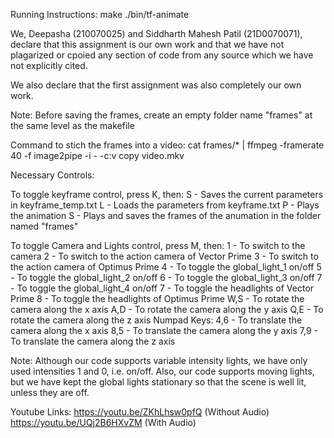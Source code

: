 Running Instructions: make
					  ./bin/tf-animate

We, Deepasha (210070025) and Siddharth Mahesh Patil (21D0070071), declare that this assignment is our own work and that we have not plagarized or cpoied any section of code from any source which we have not explicitly cited.

We also declare that the first assignment was also completely our own work.

Note: Before saving the frames, create an empty folder name "frames" at the same level as the makefile

Command to stich the frames into a video: cat frames/* | ffmpeg -framerate 40 -f image2pipe -i - -c:v copy video.mkv

Necessary Controls:

To toggle keyframe control, press K, then:
S - Saves the current parameters in keyframe_temp.txt
L - Loads the parameters from keyframe.txt
P - Plays the animation
S - Plays and saves the frames of the anumation in the folder named "frames"

To toggle Camera and Lights control, press M, then:
1 - To switch to the camera
2 - To switch to the action camera of Vector Prime
3 - To switch to the action camera of Optimus Prime
4 - To toggle the global_light_1 on/off
5 - To toggle the global_light_2 on/off
6 - To toggle the global_light_3 on/off
7 - To toggle the global_light_4 on/off
7 - To toggle the headlights of Vector Prime
8 - To toggle the headlights of Optimus Prime
W,S - To rotate the camera along the x axis
A,D - To rotate the camera along the y axis
Q,E - To rotate the camera along the z axis
Numpad Keys:
4,6 - To translate the camera along the x axis
8,5 - To translate the camera along the y axis
7,9 - To translate the camera along the z axis

Note: Although our code supports variable intensity lights, we have only used intensities 1 and 0, i.e. on/off. Also, our code supports moving lights, but we have kept the global lights stationary so that the scene is well lit, unless they are off.

Youtube Links:
https://youtu.be/ZKhLhsw0pfQ (Without Audio)
https://youtu.be/UQj2B6HXvZM (With Audio)